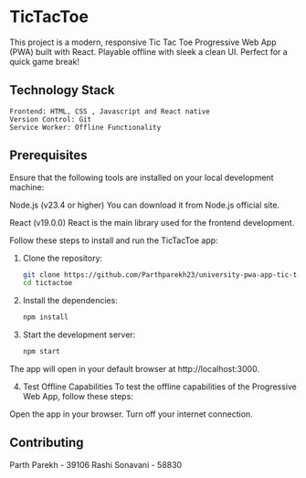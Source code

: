 # TicTacToe

This project is a modern, responsive Tic Tac Toe Progressive Web App (PWA) built with React. Playable offline with sleek a clean UI. Perfect for a quick game break!

## Technology Stack

    Frontend: HTML, CSS , Javascript and React native
    Version Control: Git
    Service Worker: Offline Functionality

## Prerequisites

Ensure that the following tools are installed on your local development machine:

Node.js (v23.4 or higher)
You can download it from Node.js official site.

React (v19.0.0)
React is the main library used for the frontend development.

Follow these steps to install and run the TicTacToe app:

1. Clone the repository:
   ```bash
   git clone https://github.com/Parthparekh23/university-pwa-app-tic-tac-toe.git
   cd tictactoe

2. Install the dependencies:
    ```bash
    npm install

3.  Start the development server:
    ```bash 
    npm start

The app will open in your default browser at http://localhost:3000.  

4. Test Offline Capabilities
To test the offline capabilities of the Progressive Web App, follow these steps:

Open the app in your browser.
Turn off your internet connection.

## Contributing

Parth Parekh - 39106
Rashi Sonavani - 58830
